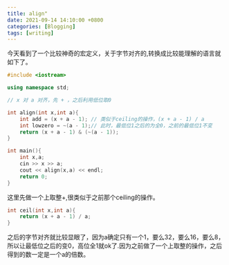 ```yaml
---
title: align"
date: 2021-09-14 14:10:00 +0800
categories: [Blogging]
tags: [writing]
---
```


今天看到了一个比较神奇的宏定义，关于字节对齐的,转换成比较能理解的语言就如下了。

```c++
#include <iostream>

using namespace std;

// x 对 a 对齐，先 + ，之后利用低位取0

int align(int x,int a){
    int add = (x + a - 1); // 类似于ceiling的操作，(x + a - 1) / a
    int lowzero = ~(a - 1);// 此时，最低位1之后的为全0，之前的最低位1不变
    return (x + a - 1) & (~(a - 1));
}

int main(){
    int x,a;
    cin >> x >> a;
    cout << align(x,a) << endl;
    return 0;
}
```

这里先做一个上取整+,很类似于之前那个ceiling的操作。

```c++
int ceil(int x,int a){
	return (x + a - 1) / a;
}
```

之后的字节对齐就比较显眼了，因为a确定只有一个1，要么32，要么16，要么8，所以让最低位之后的变0，高位全1就ok了.因为之前做了一个上取整的操作，之后得到的数一定是一个a的倍数。

